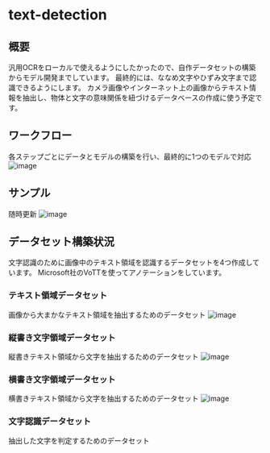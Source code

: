 # text-detection
## 概要
汎用OCRをローカルで使えるようにしたかったので、自作データセットの構築からモデル開発までしています。
最終的には、ななめ文字やひずみ文字まで認識できるようにします。
カメラ画像やインターネット上の画像からテキスト情報を抽出し、物体と文字の意味関係を紐づけるデータベースの作成に使う予定です。

## ワークフロー
各ステップごとにデータとモデルの構築を行い、最終的に1つのモデルで対応
![image](https://user-images.githubusercontent.com/55880071/190018993-67046378-f039-4580-ba4c-294344b63778.png)

## サンプル
随時更新
![image](https://user-images.githubusercontent.com/55880071/190562206-e3a9fc5c-d1cb-4d90-bfd9-8dbe8560e97a.png)

## データセット構築状況
文字認識のために画像中のテキスト領域を認識するデータセットを4つ作成しています。
Microsoft社のVoTTを使ってアノテーションをしています。
### テキスト領域データセット
画像から大まかなテキスト領域を抽出するためのデータセット
![image](https://user-images.githubusercontent.com/55880071/190558020-2a186e36-d2f4-4a57-b47f-9270c669a634.png)
### 縦書き文字領域データセット
縦書きテキスト領域から文字を抽出するためのデータセット
![image](https://user-images.githubusercontent.com/55880071/190558201-7e7b6ae0-753b-4166-a748-f364336cb5e7.png)

### 横書き文字領域データセット
横書きテキスト領域から文字を抽出するためのデータセット
![image](https://user-images.githubusercontent.com/55880071/190558220-8c0a60c3-9ba7-4b99-bfcf-8b4db735efba.png)

### 文字認識データセット
抽出した文字を判定するためのデータセット
